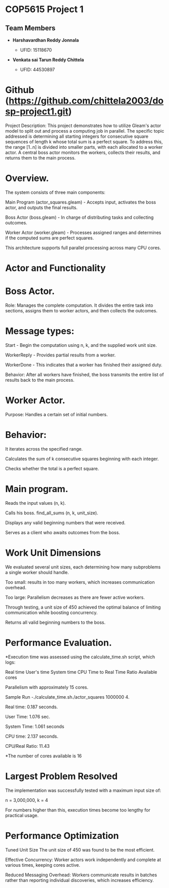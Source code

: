 # COP5615 Project 1

## Team Members

- **Harshavardhan Reddy Jonnala**  
  - UFID: 15118670

- **Venkata sai Tarun Reddy Chittela**  
  - UFID: 44530897

# Github (https://github.com/chittela2003/dosp-project1.git)

  Project Description:
This project demonstrates how to utilize Gleam's actor model to split out and process a computing job in parallel. The specific topic addressed is determining all starting integers for consecutive square sequences of length k whose total sum is a perfect square.
To address this, the range [1..n] is divided into smaller parts, with each allocated to a worker actor. A central boss actor monitors the workers, collects their results, and returns them to the main process.

# Overview.

 The system consists of three main components:

 Main Program (actor_squares.gleam)  - Accepts input, activates the boss actor, and outputs the final results.

 Boss Actor (boss.gleam) - In charge of distributing tasks and collecting outcomes.

 Worker Actor (worker.gleam) - Processes assigned ranges and determines if the computed sums are perfect squares.

 This architecture supports full parallel processing across many CPU cores.

 # Actor and Functionality

 # Boss Actor.

 Role: Manages the complete computation.  It divides the entire task into sections, assigns them to worker actors, and then collects the outcomes.
# Message types:

 Start - Begin the computation using n, k, and the supplied work unit size.

 WorkerReply - Provides partial results from a worker.

 WorkerDone - This indicates that a worker has finished their assigned duty.

 Behavior:  After all workers have finished, the boss transmits the entire list of results back to the main process.

 # Worker Actor.

 Purpose: Handles a certain set of initial numbers.

 # Behavior:

 It iterates across the specified range.

 Calculates the sum of k consecutive squares beginning with each integer.

 Checks whether the total is a perfect square.

# Main program.

 Reads the input values (n, k).

 Calls his boss. find_all_sums (n, k, unit_size).

 Displays any valid beginning numbers that were received.

 Serves as a client who awaits outcomes from the boss.

 # Work Unit Dimensions

 We evaluated several unit sizes, each determining how many subproblems a single worker should handle.

 Too small: results in too many workers, which increases communication overhead.

 Too large:  Parallelism decreases as there are fewer active workers.

 Through testing, a unit size of 450 achieved the optimal balance of limiting communication while boosting concurrency.

 Returns all valid beginning numbers to the boss.

 # Performance Evaluation.

 *Execution time was assessed using the calculate_time.sh script, which logs:

 Real time
 User's time
 System time
 CPU Time to Real Time Ratio
 Available cores

 Parallelism with approximately 15 cores.

 Sample Run -./calculate_time.sh./actor_squares 1000000 4.

 Real time: 0.187 seconds.

 User Time: 1.076 sec.

 System Time: 1.061 seconds

 CPU time: 2.137 seconds.

 CPU/Real Ratio: 11.43

 *The number of cores available is 16


 # Largest Problem Resolved

 The implementation was successfully tested with a maximum input size of:

 n = 3,000,000, k = 4

 For numbers higher than this, execution times become too lengthy for practical usage.
# Performance Optimization

 Tuned Unit Size  The unit size of 450 was found to be the most efficient.

 Effective Concurrency: Worker actors work independently and complete at various times, keeping cores active.

 Reduced Messaging Overhead: Workers communicate results in batches rather than reporting individual discoveries, which increases efficiency.

